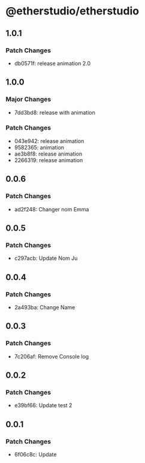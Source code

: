 # @etherstudio/etherstudio

## 1.0.1

### Patch Changes

- db0571f: release animation 2.0

## 1.0.0

### Major Changes

- 7dd3bd8: release with animation

### Patch Changes

- 043e942: release animation
- 9582365: animation
- ae3b8f8: release animation
- 2266319: release animation

## 0.0.6

### Patch Changes

- ad2f248: Changer nom Emma

## 0.0.5

### Patch Changes

- c297acb: Update Nom Ju

## 0.0.4

### Patch Changes

- 2a493ba: Change Name

## 0.0.3

### Patch Changes

- 7c206af: Remove Console log

## 0.0.2

### Patch Changes

- e39bf66: Update test 2

## 0.0.1

### Patch Changes

- 6f06c8c: Update
